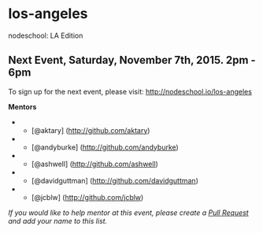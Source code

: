 los-angeles
===========

nodeschool: LA Edition

## Next Event, Saturday, November 7th, 2015. 2pm - 6pm

To sign up for the next event, please visit: http://nodeschool.io/los-angeles

**Mentors**

- * [@aktary] (http://github.com/aktary)
- * [@andyburke] (http://github.com/andyburke) 
- * [@ashwell] (http://github.com/ashwell)
- * [@davidguttman] (http://github.com/davidguttman)
- * [@jcblw] (http://github.com/jcblw)


_If you would like to help mentor at this event, please create a [Pull Request](https://github.com/nodeschool/los-angeles/pulls) and add your name to this list._


